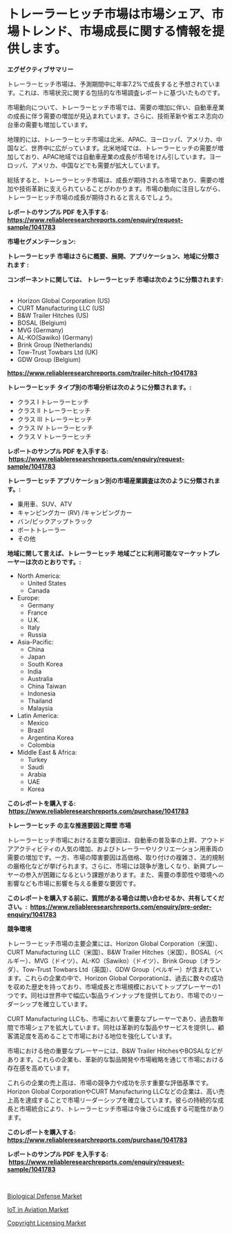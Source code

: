 <p><h1>トレーラーヒッチ市場は市場シェア、市場トレンド、市場成長に関する情報を提供します。</h1></p><p><strong>エグゼクティブサマリー</strong></p>
<p><p>トレーラーヒッチ市場は、予測期間中に年率7.2%で成長すると予想されています。これは、市場状況に関する包括的な市場調査レポートに基づいたものです。</p><p>市場動向について、トレーラーヒッチ市場では、需要の増加に伴い、自動車産業の成長に伴う需要の増加が見込まれています。さらに、技術革新や省エネ志向の台車の需要も増加しています。</p><p>地理的には、トレーラーヒッチ市場は北米、APAC、ヨーロッパ、アメリカ、中国など、世界中に広がっています。北米地域では、トレーラーヒッチの需要が増加しており、APAC地域では自動車産業の成長が市場をけん引しています。ヨーロッパ、アメリカ、中国などでも需要が拡大しています。</p><p>総括すると、トレーラーヒッチ市場は、成長が期待される市場であり、需要の増加や技術革新に支えられていることがわかります。市場の動向に注目しながら、トレーラーヒッチ市場の成長が期待されると言えるでしょう。</p></p>
<p><strong>レポートのサンプル PDF を入手する: <a href="https://www.reliableresearchreports.com/enquiry/request-sample/1041783">https://www.reliableresearchreports.com/enquiry/request-sample/1041783</a></strong></p>
<p><strong>市場セグメンテーション:</strong></p>
<p><strong> トレーラーヒッチ 市場はさらに概要、展開、アプリケーション、地域に分類されます :</strong></p>
<p><strong>コンポーネントに関しては、 トレーラーヒッチ 市場は次のように分類されます: &nbsp;</strong></p>
<p><ul><li>Horizon Global Corporation (US)</li><li>CURT Manufacturing LLC (US)</li><li>B&W Trailer Hitches (US)</li><li>BOSAL (Belgium)</li><li>MVG (Germany)</li><li>AL-KO(Sawiko) (Germany)</li><li>Brink Group (Netherlands)</li><li>Tow-Trust Towbars Ltd (UK)</li><li>GDW Group (Belgium)</li></ul></p>
<p><strong><a href="https://www.reliableresearchreports.com/trailer-hitch-r1041783">https://www.reliableresearchreports.com/trailer-hitch-r1041783</a></strong></p>
<p><strong> トレーラーヒッチ タイプ別の市場分析は次のように分類されます。:</strong></p>
<p><ul><li>クラス I トレーラーヒッチ</li><li>クラス II トレーラーヒッチ</li><li>クラス III トレーラーヒッチ</li><li>クラス IV トレーラーヒッチ</li><li>クラス V トレーラーヒッチ</li></ul></p>
<p><strong>レポートのサンプル PDF を入手する: &nbsp;<a href="https://www.reliableresearchreports.com/enquiry/request-sample/1041783">https://www.reliableresearchreports.com/enquiry/request-sample/1041783</a></strong></p>
<p><strong> トレーラーヒッチ アプリケーション別の市場産業調査は次のように分類されます。:</strong></p>
<p><ul><li>乗用車、SUV、ATV</li><li>キャンピングカー (RV) /キャンピングカー</li><li>バン/ピックアップトラック</li><li>ボートトレーラー</li><li>その他</li></ul></p>
<p><strong>地域に関して言えば、トレーラーヒッチ 地域ごとに利用可能なマーケットプレーヤーは次のとおりです。:</strong></p>
<p><ul>
    <li>
        North America:
        <ul>
            <li>United States</li>
            <li>Canada</li>
        </ul>
    </li>
    <li>
        Europe:
        <ul>
            <li>Germany</li>
            <li>France</li>
            <li>U.K.</li>
            <li>Italy</li>
            <li>Russia</li>
        </ul>
    </li>
    <li>
        Asia-Pacific:
        <ul>
            <li>China</li>
            <li>Japan</li>
            <li>South Korea</li>
            <li>India</li>
            <li>Australia</li>
            <li>China Taiwan</li>
            <li>Indonesia</li>
            <li>Thailand</li>
            <li>Malaysia</li>
        </ul>
    </li>
    <li>
        Latin America:
        <ul>
            <li>Mexico</li>
            <li>Brazil</li>
            <li>Argentina Korea</li>
            <li>Colombia</li>
        </ul>
    </li>
    <li>
        Middle East & Africa:
        <ul>
            <li>Turkey</li>
            <li>Saudi</li>
            <li>Arabia</li>
            <li>UAE</li>
            <li>Korea</li>
        </ul>
    </li>
    </ul></p>
<p><strong>このレポートを購入する: &nbsp;<a href="https://www.reliableresearchreports.com/purchase/1041783">https://www.reliableresearchreports.com/purchase/1041783</a></strong></p>
<p><strong>トレーラーヒッチ の主な推進要因と障壁 市場</strong></p>
<p><p>トレーラーヒッチ市場における主要な要因は、自動車の普及率の上昇、アウトドアアクティビティの人気の増加、およびトレーラーやリクリエーション用車両の需要の増加です。一方、市場の障害要因は高価格、取り付けの複雑さ、法的規制の厳格化などが挙げられます。さらに、市場には競争が激しくなり、新興プレーヤーの参入が困難になるという課題があります。また、需要の季節性や環境への影響なども市場に影響を与える重要な要因です。</p></p>
<p><strong>このレポートを購入する前に、質問がある場合は問い合わせるか、共有してください。:&nbsp; <a href="https://www.reliableresearchreports.com/enquiry/pre-order-enquiry/1041783">https://www.reliableresearchreports.com/enquiry/pre-order-enquiry/1041783</a></strong></p>
<p><strong>競争環境</strong></p>
<p><p>トレーラーヒッチ市場の主要企業には、Horizon Global Corporation（米国）、CURT Manufacturing LLC（米国）、B&W Trailer Hitches（米国）、BOSAL（ベルギー）、MVG（ドイツ）、AL-KO（Sawiko）（ドイツ）、Brink Group（オランダ）、Tow-Trust Towbars Ltd（英国）、GDW Group（ベルギー）が含まれています。これらの企業の中で、Horizon Global Corporationは、過去に数々の成功を収めた歴史を持っており、市場成長と市場規模においてトッププレーヤーの1つです。同社は世界中で幅広い製品ラインナップを提供しており、市場でのリーダーシップを確立しています。</p><p>CURT Manufacturing LLCも、市場において重要なプレーヤーであり、過去数年間で市場シェアを拡大しています。同社は革新的な製品やサービスを提供し、顧客満足度を高めることで市場における地位を強化しています。</p><p>市場における他の重要なプレーヤーには、B&W Trailer HitchesやBOSALなどがあります。これらの企業も、革新的な製品開発や市場戦略を通じて市場における存在感を高めています。</p><p>これらの企業の売上高は、市場の競争力や成功を示す重要な評価基準です。Horizon Global CorporationやCURT Manufacturing LLCなどの企業は、高い売上高を達成することで市場リーダーシップを確立しています。彼らの持続的な成長と市場統合により、トレーラーヒッチ市場は今後さらに成長する可能性があります。</p></p>
<p><strong>このレポートを購入する: &nbsp; <a href="https://www.reliableresearchreports.com/purchase/1041783">https://www.reliableresearchreports.com/purchase/1041783</a></strong></p>
<p><strong>レポートのサンプル PDF を入手する: &nbsp;<a href="https://www.reliableresearchreports.com/enquiry/request-sample/1041783">https://www.reliableresearchreports.com/enquiry/request-sample/1041783</a></strong><strong></strong></p>
<p>&nbsp;</p>
<p><p><a href="https://www.linkedin.com/pulse/biological-defense-market-share-evolution-growth-trends-2024-x1lyc?trackingId=murAsjdXOLZ7KFOoqyfFLQ%3D%3D">Biological Defense Market</a></p><p><a href="https://www.linkedin.com/pulse/iot-aviation-market-insights-cagr-trends-growth-strategies-d2yrf?trackingId=3YwUO%2Fse9NlpSfLafydJMQ%3D%3D">IoT in Aviation Market</a></p><p><a href="https://www.linkedin.com/pulse/copyright-licensing-market-analysis-sze-forecasted-period-from-hqfmc?trackingId=FInPNxkaOQ7zh%2FLf%2BrHRFA%3D%3D">Copyright Licensing Market</a></p></p>